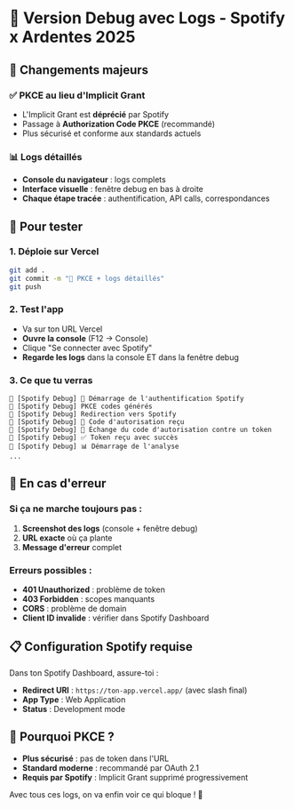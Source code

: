 # 🔧 Version Debug avec Logs - Spotify x Ardentes 2025

## 🚀 **Changements majeurs**

### ✅ **PKCE au lieu d'Implicit Grant**
- L'Implicit Grant est **déprécié** par Spotify
- Passage à **Authorization Code PKCE** (recommandé)
- Plus sécurisé et conforme aux standards actuels

### 📊 **Logs détaillés**
- **Console du navigateur** : logs complets
- **Interface visuelle** : fenêtre debug en bas à droite
- **Chaque étape tracée** : authentification, API calls, correspondances

## 🎯 **Pour tester**

### 1. **Déploie sur Vercel**
```bash
git add .
git commit -m "🔧 PKCE + logs détaillés"
git push
```

### 2. **Test l'app**
- Va sur ton URL Vercel
- **Ouvre la console** (F12 → Console)
- Clique "Se connecter avec Spotify"
- **Regarde les logs** dans la console ET dans la fenêtre debug

### 3. **Ce que tu verras**
```
🎵 [Spotify Debug] 🚀 Démarrage de l'authentification Spotify
🎵 [Spotify Debug] PKCE codes générés
🎵 [Spotify Debug] Redirection vers Spotify
🎵 [Spotify Debug] 🔑 Code d'autorisation reçu
🎵 [Spotify Debug] 🔄 Échange du code d'autorisation contre un token
🎵 [Spotify Debug] ✅ Token reçu avec succès
🎵 [Spotify Debug] 📊 Démarrage de l'analyse
...
```

## 🐛 **En cas d'erreur**

### Si ça ne marche toujours pas :
1. **Screenshot des logs** (console + fenêtre debug)
2. **URL exacte** où ça plante
3. **Message d'erreur** complet

### Erreurs possibles :
- **401 Unauthorized** : problème de token
- **403 Forbidden** : scopes manquants
- **CORS** : problème de domain
- **Client ID invalide** : vérifier dans Spotify Dashboard

## 📋 **Configuration Spotify requise**

Dans ton Spotify Dashboard, assure-toi :
- **Redirect URI** : `https://ton-app.vercel.app/` (avec slash final)
- **App Type** : Web Application
- **Status** : Development mode

## 🎵 **Pourquoi PKCE ?**
- **Plus sécurisé** : pas de token dans l'URL
- **Standard moderne** : recommandé par OAuth 2.1
- **Requis par Spotify** : Implicit Grant supprimé progressivement

Avec tous ces logs, on va enfin voir ce qui bloque ! 🚀 